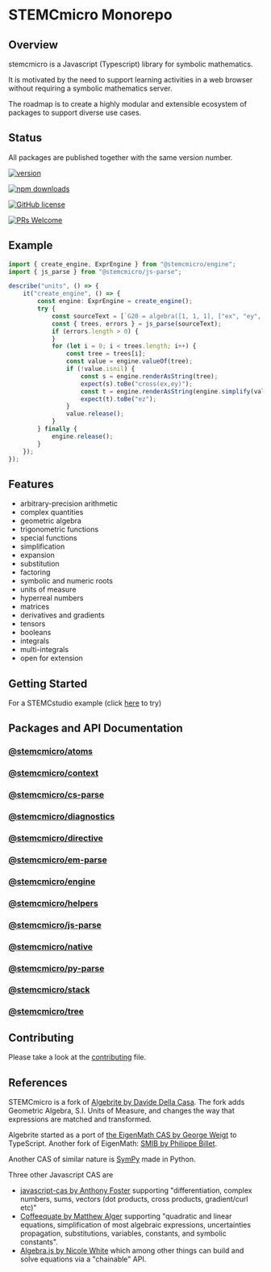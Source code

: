 # STEMCmicro Monorepo

## Overview

stemcmicro is a Javascript (Typescript) library for symbolic mathematics.

It is motivated by the need to support learning activities in a web browser without requiring a symbolic mathematics server.

The roadmap is to create a highly modular and extensible ecosystem of packages to support diverse use cases. 

## Status

All packages are published together with the same version number.

[![version](https://img.shields.io/npm/v/@stemcmicro/tree.svg)](https://www.npmjs.com/package/@stemcmicro/tree)

[![npm downloads](https://img.shields.io/npm/dm/@stemcmicro/tree.svg)](https://npm-stat.com/charts.html?package=@stemcmicro/tree&from=2024-03-27)

[![GitHub license](https://img.shields.io/badge/license-MIT-blue.svg)](./LICENSE)

[![PRs Welcome](https://img.shields.io/badge/PRs-welcome-brightgreen.svg)](./CONTRIBUTING.md)

## Example

```typescript
import { create_engine, ExprEngine } from "@stemcmicro/engine";
import { js_parse } from "@stemcmicro/js-parse";

describe("units", () => {
    it("create_engine", () => {
        const engine: ExprEngine = create_engine();
        try {
            const sourceText = [`G20 = algebra([1, 1, 1], ["ex", "ey", "ez"])`, `ex = G20[1]`, `ey = G20[2]`, `cross(ex,ey)`].join("\n");
            const { trees, errors } = js_parse(sourceText);
            if (errors.length > 0) {
            }
            for (let i = 0; i < trees.length; i++) {
                const tree = trees[i];
                const value = engine.valueOf(tree);
                if (!value.isnil) {
                    const s = engine.renderAsString(tree);
                    expect(s).toBe("cross(ex,ey)");
                    const t = engine.renderAsString(engine.simplify(value));
                    expect(t).toBe("ez");
                }
                value.release();
            }
        } finally {
            engine.release();
        }
    });
});
```

## Features

* arbitrary-precision arithmetic
* complex quantities
* geometric algebra
* trigonometric functions
* special functions
* simplification
* expansion
* substitution
* factoring
* symbolic and numeric roots
* units of measure
* hyperreal numbers
* matrices
* derivatives and gradients
* tensors
* booleans
* integrals
* multi-integrals
* open for extension

## Getting Started

For a STEMCstudio example (click [here](https://www.stemcstudio.com/gists/615c4d96400a7d18e9741abe9bfc28fa) to try)

## Packages and API Documentation

### [@stemcmicro/atoms](https://geometryzen.github.io/stemcmicro/atoms)
### [@stemcmicro/context](https://geometryzen.github.io/stemcmicro/context)
### [@stemcmicro/cs-parse](https://geometryzen.github.io/stemcmicro/cs-parse)
### [@stemcmicro/diagnostics](https://geometryzen.github.io/stemcmicro/diagnostics)
### [@stemcmicro/directive](https://geometryzen.github.io/stemcmicro/directive)
### [@stemcmicro/em-parse](https://geometryzen.github.io/stemcmicro/em-parse)
### [@stemcmicro/engine](https://geometryzen.github.io/stemcmicro/engine)
### [@stemcmicro/helpers](https://geometryzen.github.io/stemcmicro/helpers)
### [@stemcmicro/js-parse](https://geometryzen.github.io/stemcmicro/js-parse)
### [@stemcmicro/native](https://geometryzen.github.io/stemcmicro/native)
### [@stemcmicro/py-parse](https://geometryzen.github.io/stemcmicro/py-parse)
### [@stemcmicro/stack](https://geometryzen.github.io/stemcmicro/stack)
### [@stemcmicro/tree](https://geometryzen.github.io/stemcmicro/tree)

## Contributing

Please take a look at the [contributing](https://github.com/geometryzen/stemcmicro/blob/master/CONTRIBUTING.md) file.

## References

STEMCmicro is a fork of [Algebrite by Davide Della Casa](https://github.com/davidedc/Algebrite).
The fork adds Geometric Algebra, S.I. Units of Measure, and changes the way that expressions are matched and transformed.  

Algebrite started as a port of [the EigenMath CAS by George Weigt](http://eigenmath.sourceforge.net/Eigenmath.pdf) to TypeScript.
Another fork of EigenMath: [SMIB by Philippe Billet](http://smib.sourceforge.net/).

Another CAS of similar nature is [SymPy](http://www.sympy.org/en/index.html) made in Python.

Three other Javascript CAS are

* [javascript-cas by Anthony Foster](https://github.com/aantthony/javascript-cas) supporting "differentiation, complex numbers, sums, vectors (dot products, cross products, gradient/curl etc)"
* [Coffeequate by Matthew Alger](http://coffeequate.readthedocs.org/) supporting "quadratic and linear equations, simplification of most algebraic expressions, uncertainties propagation, substitutions, variables, constants, and symbolic constants".
* [Algebra.js by Nicole White](http://algebra.js.org) which among other things can build and solve equations via a "chainable" API.
